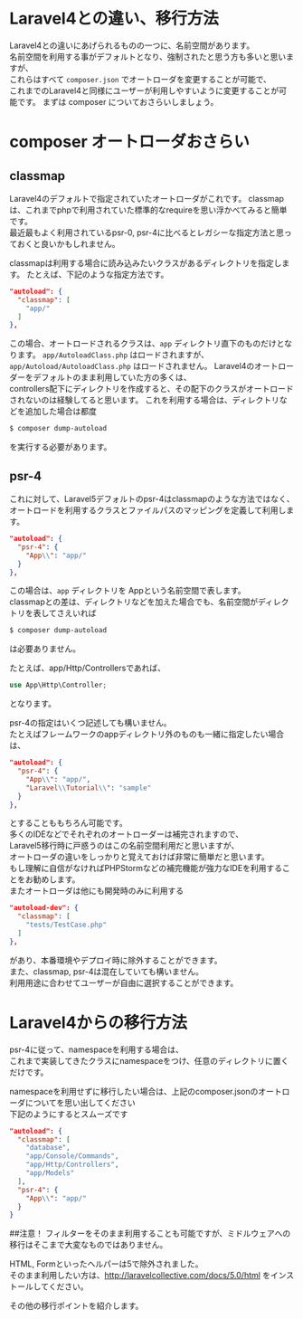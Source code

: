 # Laravel4との違い、移行方法
Laravel4との違いにあげられるものの一つに、名前空間があります。  
名前空間を利用する事がデフォルトとなり、強制されたと思う方も多いと思いますが、  
これらはすべて `composer.json` でオートローダを変更することが可能で、  
これまでのLaravel4と同様にユーザーが利用しやすいように変更することが可能です。
まずは composer についておさらいしましょう。

# composer オートローダおさらい
## classmap
Laravel4のデフォルトで指定されていたオートローダがこれです。
classmapは、これまでphpで利用されていた標準的なrequireを思い浮かべてみると簡単です。  
最近最もよく利用されているpsr-0, psr-4に比べるとレガシーな指定方法と思っておくと良いかもしれません。

classmapは利用する場合に読み込みたいクラスがあるディレクトリを指定します。
たとえば、下記のような指定方法です。

```json
"autoload": {
  "classmap": [
    "app/"
  ]
},
```

この場合、オートロードされるクラスは、`app` ディレクトリ直下のものだけとなります。
`app/AutoloadClass.php` はロードされますが、  
`app/Autoload/AutoloadClass.php` はロードされません。
Laravel4のオートローダーをデフォルトのまま利用していた方の多くは、  
controllers配下にディレクトリを作成すると、その配下のクラスがオートロードされないのは経験してると思います。
これを利用する場合は、ディレクトリなどを追加した場合は都度
```bash
$ composer dump-autoload
```
を実行する必要があります。

## psr-4
これに対して、Laravel5デフォルトのpsr-4はclassmapのような方法ではなく、  
オートロードを利用するクラスとファイルパスのマッピングを定義して利用します。  

```json
"autoload": {
  "psr-4": {
    "App\\": "app/"
  }
},
```
この場合は、`app` ディレクトリを Appという名前空間で表します。  
classmapとの差は、ディレクトリなどを加えた場合でも、名前空間がディレクトリを表してさえいれば
```bash
$ composer dump-autoload
```
は必要ありません。

たとえば、app/Http/Controllersであれば、  
```php
use App\Http\Controller;
```
となります。  

psr-4の指定はいくつ記述しても構いません。  
たとえばフレームワークのappディレクトリ外のものも一緒に指定したい場合は、  
```json
"autoload": {
  "psr-4": {
    "App\\": "app/",
    "Laravel\\Tutorial\\": "sample"
  }
},
```
とすることももちろん可能です。  
多くのIDEなどでそれぞれのオートローダーは補完されますので、  
Laravel5移行時に戸惑うのはこの名前空間利用だと思いますが、  
オートローダの違いをしっかりと覚えておけば非常に簡単だと思います。  
もし理解に自信がなければPHPStormなどの補完機能が強力なIDEを利用することをお勧めします。  
またオートローダは他にも開発時のみに利用する  
```json
"autoload-dev": {
  "classmap": [
    "tests/TestCase.php"
  ]
},
```
があり、本番環境やデプロイ時に除外することができます。  
また、classmap, psr-4は混在していても構いません。  
利用用途に合わせてユーザーが自由に選択することができます。

# Laravel4からの移行方法
psr-4に従って、namespaceを利用する場合は、  
これまで実装してきたクラスにnamespaceをつけ、任意のディレクトリに置くだけです。  

namespaceを利用せずに移行したい場合は、上記のcomposer.jsonのオートローダについてを思い出してください  
下記のようにするとスムーズです  

```json
"autoload": {
  "classmap": [
    "database",
    "app/Console/Commands",
    "app/Http/Controllers",
    "app/Models"
  ],
  "psr-4": {
    "App\\": "app/"
  }
}
```

##注意！
フィルターをそのまま利用することも可能ですが、ミドルウェアへの移行はそこまで大変なものではありません。  

HTML, Formといったヘルパーは5で除外されました。  
そのまま利用したい方は、http://laravelcollective.com/docs/5.0/html をインストールしてください。

その他の移行ポイントを紹介します。  
